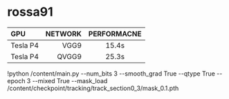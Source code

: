 # rossa91

| GPU | NETWORK | PERFORMACNE | 
|:-------|-------:|:------:|
|   Tesla P4    |   VGG9    |   15.4s   |
|   Tesla P4    |   QVGG9    |   25.3s   |

!python /content/main.py --num_bits 3 --smooth_grad True --qtype True --epoch 3 --mixed True --mask_load /content/checkpoint/tracking/track_section0_3/mask_0.1.pth
